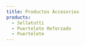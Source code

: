 ```yaml
---
title: Productos Accesorios
products:
  - Sellatutti
  - Puertelete Reforzado
  - Puertelete
---
```

